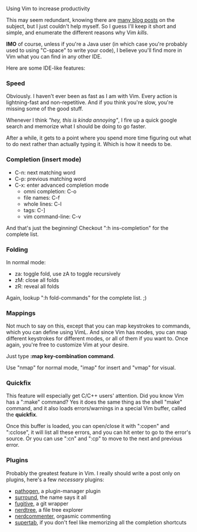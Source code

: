 Using Vim to increase productivity

This may seem redundant, knowing there are [many blog posts] on the subject,
but I just couldn't help myself. So I guess I'll keep it short and simple, and
enumerate the different reasons why Vim *kills*.

__IMO__ of course, unless if you're a Java user (in which case you're probably
used to using "C-space" to write your code), I believe you'll find more in Vim
what you can find in any other IDE.

Here are some IDE-like features:

### Speed

Obviously. I haven't ever been as fast as I am with Vim. Every action is
lightning-fast and non-repetitive. And if you think you're slow, you're missing
some of the good stuff.

Whenever I think *"hey, this is kinda annoying"*, I fire up a quick google
search and memorize what I should be doing to go faster.

After a while, it gets to a point where you spend more time figuring out what
to do next rather than actually typing it. Which is how it needs to be.

### Completion (insert mode)

* C-n: next matching word
* C-p: previous matching word
* C-x: enter advanced completion mode
    - omni completion: C-o
    - file names: C-f
    - whole lines: C-l
    - tags: C-]
    - vim command-line: C-v

And that's just the beginning! Checkout ":h ins-completion" for the complete
list.

### Folding

In normal mode:

* za: toggle fold, use zA to toggle recursively
* zM: close all folds
* zR: reveal all folds

Again, lookup ":h fold-commands" for the complete list. ;)

### Mappings

Not much to say on this, except that you can map keystrokes to commands, which
you can define using VimL. And since Vim has modes, you can map different
keystrokes for different modes, or all of them if you want to. Once again,
you're free to customize Vim at your desire.

Just type __:map key-combination command__.

Use "nmap" for normal mode, "imap" for insert and "vmap" for visual.

### Quickfix

This feature will especially get C/C++ users' attention. Did you know Vim has a
":make" command? Yes it does the same thing as the shell "make" command, and it
also loads errors/warnings in a special Vim buffer, called the __quickfix__.

Once this buffer is loaded, you can open/close it with ":copen" and ":cclose",
it will list all these errors, and you can hit enter to go to the error's
source. Or you can use ":cn" and ":cp" to move to the next and previous error.

### Plugins

Probably the greatest feature in Vim. I really should write a post only on
plugins, here's a few *necessary* plugins:

- [pathogen](https://github.com/tpope/vim-pathogen), a plugin-manager plugin
- [surround](https://github.com/tpope/vim-surround), the name says it all
- [fugitive](https://github.com/tpope/vim-fugitive), a git wrapper
- [nerdtree](https://github.com/scrooloose/nerdtree), a file tree explorer
- [nerdcommenter](https://github.com/scrooloose/nerdtree), orgasmic commenting
- [supertab](https://github.com/ervandew/supertab), if you don't feel like
  memorizing all the completion shortcuts

[many blog posts]: http://net.tutsplus.com/articles/web-roundups/25-vim-tutorials-screencasts-and-resources/
